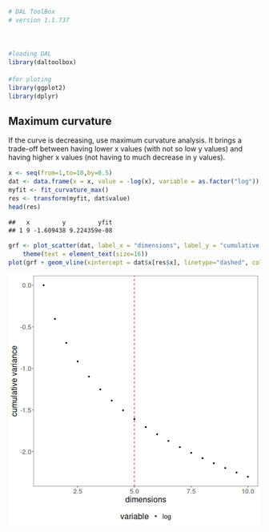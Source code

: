 
``` r
# DAL ToolBox
# version 1.1.737



#loading DAL
library(daltoolbox) 

#for ploting
library(ggplot2)
library(dplyr)
```

## Maximum curvature
If the curve is decreasing, use maximum curvature analysis. 
It brings a trade-off between having lower x values (with not so low y values) and having higher x values (not having to much decrease in y values). 


``` r
x <- seq(from=1,to=10,by=0.5)
dat <- data.frame(x = x, value = -log(x), variable = as.factor("log"))
myfit <- fit_curvature_max()
res <- transform(myfit, dat$value)
head(res)
```

```
##   x         y         yfit
## 1 9 -1.609438 9.224359e-08
```


``` r
grf <- plot_scatter(dat, label_x = "dimensions", label_y = "cumulative variance", colors="black") + 
    theme(text = element_text(size=16))
plot(grf + geom_vline(xintercept = dat$x[res$x], linetype="dashed", color = "red", size=0.5))
```

![plot of chunk unnamed-chunk-3](fig/curvature_maximum/unnamed-chunk-3-1.png)

